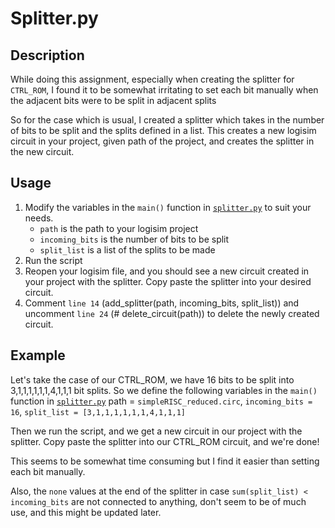 # Splitter.py

## Description
While doing this assignment, especially when creating the splitter for ```CTRL_ROM```, I found it to be somewhat irritating to set each bit manually when the adjacent bits were to be split in adjacent splits

So for the case which is usual, I created a splitter which takes in the number of bits to be split and the splits defined in a list. This creates a new logisim circuit in your project, given path of the project, and creates the splitter in the new circuit.

## Usage
1. Modify the variables in the ```main()``` function in [```splitter.py```](logistuff/splitter.py) to suit your needs.
    - ```path``` is the path to your logisim project
    - ```incoming_bits``` is the number of bits to be split
    - ```split_list``` is a list of the splits to be made
2. Run the script
3. Reopen your logisim file, and you should see a new circuit created in your project with the splitter. Copy paste the splitter into your desired circuit.
3. Comment `line 14` (add_splitter(path, incoming_bits, split_list)) and uncomment `line 24` (# delete_circuit(path)) to delete the newly created circuit.

## Example
Let's take the case of our CTRL_ROM, we have 16 bits to be split into 3,1,1,1,1,1,1,4,1,1,1 bit splits. So we define the following variables in the ```main()``` function in [```splitter.py```](logistuff/splitter.py)
path = `simpleRISC_reduced.circ`, `incoming_bits = 16`, `split_list = [3,1,1,1,1,1,1,4,1,1,1]`

Then we run the script, and we get a new circuit in our project with the splitter. Copy paste the splitter into our CTRL_ROM circuit, and we're done!

This seems to be somewhat time consuming but I find it easier than setting each bit manually.

Also, the `none` values at the end of the splitter in case `sum(split_list) < incoming_bits` are not connected to anything, don't seem to be of much use, and this might be updated later.
